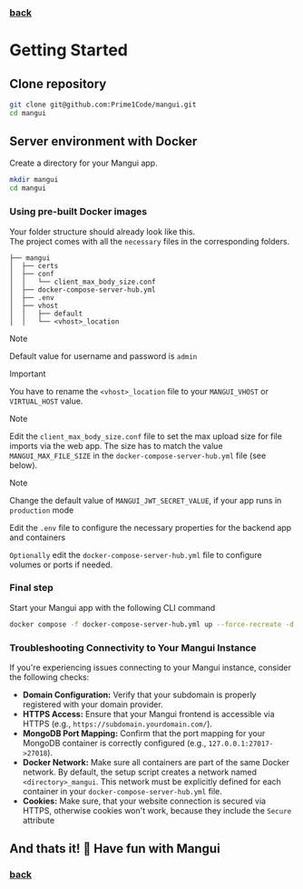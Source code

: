 ### [back](../README.md)

# Getting Started

## Clone repository

```sh
git clone git@github.com:Prime1Code/mangui.git
cd mangui
```

## Server environment with Docker

Create a directory for your Mangui app.

```sh
mkdir mangui
cd mangui
```

### Using pre-built Docker images

Your folder structure should already look like this. <br>
The project comes with all the `necessary` files in the corresponding folders.

```
├── mangui
│  ├── certs
│  ├── conf
│  │   └── client_max_body_size.conf
│  ├── docker-compose-server-hub.yml
│  ├── .env
│  ├── vhost
│  │   ├── default
│  │   └── <vhost>_location
```

> [!NOTE]  
> Default value for username and password is `admin`

> [!IMPORTANT]  
> You have to rename the `<vhost>_location` file to your `MANGUI_VHOST` or `VIRTUAL_HOST` value.

> [!NOTE]  
> Edit the `client_max_body_size.conf` file to set the max upload size for file imports via the web app.
> The size has to match the value `MANGUI_MAX_FILE_SIZE` in the `docker-compose-server-hub.yml` file (see below).

> [!NOTE]  
> Change the default value of `MANGUI_JWT_SECRET_VALUE`, if your app runs in `production` mode

Edit the `.env` file to configure the necessary properties for the backend app and containers

`Optionally` edit the `docker-compose-server-hub.yml` file to configure volumes or ports if needed.

### Final step

Start your Mangui app with the following CLI command

```sh
docker compose -f docker-compose-server-hub.yml up --force-recreate -d
```

### Troubleshooting Connectivity to Your Mangui Instance

If you're experiencing issues connecting to your Mangui instance, consider the following checks:

- **Domain Configuration:** Verify that your subdomain is properly registered with your domain provider.
- **HTTPS Access:** Ensure that your Mangui frontend is accessible via HTTPS (e.g.,
  `https://subdomain.yourdomain.com/`).
- **MongoDB Port Mapping:** Confirm that the port mapping for your MongoDB container is correctly configured (e.g.,
  `127.0.0.1:27017->27018`).
- **Docker Network:** Make sure all containers are part of the same Docker network. By default, the setup script creates
  a network named `<directory>_mangui`. This network must be explicitly defined for each container in your
  `docker-compose-server-hub.yml` file.
- **Cookies:** Make sure, that your website connection is secured via HTTPS, otherwise cookies won't work, because they
  include the `Secure` attribute

## And thats it! 🎉 Have fun with Mangui <img src="../screenshots/ManguiLogo.svg" width="16px"/>

### [back](../README.md)
